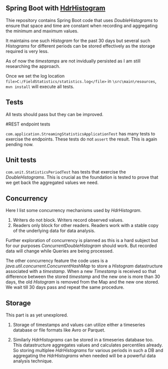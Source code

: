 ## Spring Boot with [HdrHistogram](https://hdrhistogram.github.io/HdrHistogram/)

Thie repository contains Spring Boot code that uses _DoubleHistograms_ to ensure that space and time are constant
when recording and aggregating the minimum and maximum values.

It maintains one such _Histogram_ for the past 30 days but several such _Histograms_ for different periods can be
stored effectively as the storage required is very less.

As of now the _timestamps_ are not invidually persisted as I am still researching the approach.

Once we set the log location `file>C:/FieldStatistics/statistics.log</file>` in `\src\main\resources`,
`mvn install` will execute all tests.

## Tests

All tests should pass but they can be improved.

#REST endpoint tests

`com.application.StreamingStatisticsApplicationTest` has many tests to exercise the endpoints. These tests
do not `assert` the result. This is again pending now.

## Unit tests

`com.unit.StatisticsPeriodTest` has tests that exercise the _DoubleHistograms_. This is crucial as the foundation
is tested to prove that we get back the aggregated values we need.

## Concurrency

Here I list some concurrency mechanisms used by _HdrHistogram_.  

1. Writers do not block. Writers record observed values.
2. Readers only block for other readers. Readers work with a stable copy of the underlying data for data analysis.

Further exploration of concurrency is planned as this is a hard subject but for our purposes _ConcurrentDoubleHistogram_
should work. But recorded data will change while Queries are being processed.

The other concurrency feature the code uses is a _java.util.concurrent.ConcurrentHashMap_ to store a _Histogram_
datastructure associated with a _timestamp_. When a new _Timestamp_ is received so that difference between the
stored _timestamp_ and the new one is more than 30 days, the old _Histogram_ is removed from the Map and the new
one stored. We wait till 30 days pass and repeat the same procedure.

## Storage
This part is as yet unexplored.

1. Storage of timestamps and values can utilize either a timeseries database or file formats like Avro or Parquet.

2. Similarly _HdrHistograms_ can be stored in a timeseries database too. This datastructure aggregates values and
calculates percentiles already. So storing multiplee _HdrHistograms_ for various periods in such a DB and
aggregating the _HdrHistograms_ when needed will be a powerful data analysis technique.


